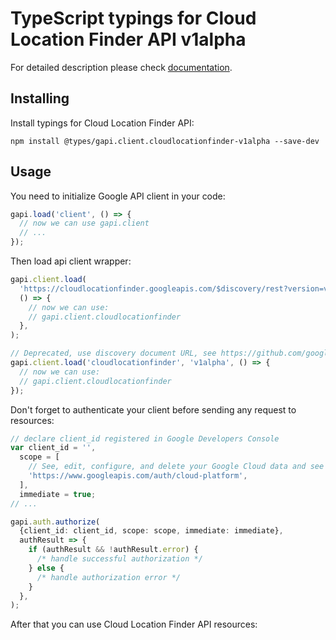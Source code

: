 # TypeScript typings for Cloud Location Finder API v1alpha

For detailed description please check [documentation](https://cloud.google.com/location-finder/docs).

## Installing

Install typings for Cloud Location Finder API:

```
npm install @types/gapi.client.cloudlocationfinder-v1alpha --save-dev
```

## Usage

You need to initialize Google API client in your code:

```typescript
gapi.load('client', () => {
  // now we can use gapi.client
  // ...
});
```

Then load api client wrapper:

```typescript
gapi.client.load(
  'https://cloudlocationfinder.googleapis.com/$discovery/rest?version=v1alpha',
  () => {
    // now we can use:
    // gapi.client.cloudlocationfinder
  },
);
```

```typescript
// Deprecated, use discovery document URL, see https://github.com/google/google-api-javascript-client/blob/master/docs/reference.md#----gapiclientloadname----version----callback--
gapi.client.load('cloudlocationfinder', 'v1alpha', () => {
  // now we can use:
  // gapi.client.cloudlocationfinder
});
```

Don't forget to authenticate your client before sending any request to resources:

```typescript
// declare client_id registered in Google Developers Console
var client_id = '',
  scope = [
    // See, edit, configure, and delete your Google Cloud data and see the email address for your Google Account.
    'https://www.googleapis.com/auth/cloud-platform',
  ],
  immediate = true;
// ...

gapi.auth.authorize(
  {client_id: client_id, scope: scope, immediate: immediate},
  authResult => {
    if (authResult && !authResult.error) {
      /* handle successful authorization */
    } else {
      /* handle authorization error */
    }
  },
);
```

After that you can use Cloud Location Finder API resources: <!-- TODO: make this work for multiple namespaces -->

```typescript

```
